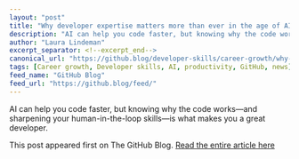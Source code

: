 ```yaml
---
layout: "post"
title: "Why developer expertise matters more than ever in the age of AI"
description: "AI can help you code faster, but knowing why the code works—and sharpening your human-in-the-loop sk..."
author: "Laura Lindeman"
excerpt_separator: <!--excerpt_end-->
canonical_url: "https://github.blog/developer-skills/career-growth/why-developer-expertise-matters-more-than-ever-in-the-age-of-ai/"
tags: [Career growth, Developer skills, AI, productivity, GitHub, news]
feed_name: "GitHub Blog"
feed_url: "https://github.blog/feed/"
---
```


AI can help you code faster, but knowing why the code works—and sharpening your human-in-the-loop skills—is what makes you a great developer.<!--excerpt_end-->

This post appeared first on The GitHub Blog. [Read the entire article here](https://github.blog/developer-skills/career-growth/why-developer-expertise-matters-more-than-ever-in-the-age-of-ai/)
